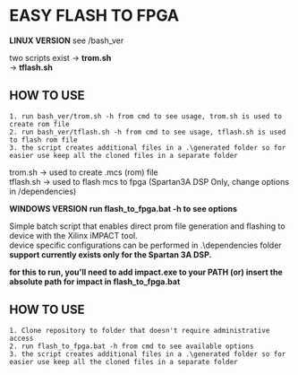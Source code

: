 EASY FLASH TO FPGA
===================

**LINUX VERSION**
see /bash_ver

two scripts exist -> **trom.sh**  
                  -> **tflash.sh**
                  
HOW TO USE
---
    1. run bash_ver/trom.sh -h from cmd to see usage, trom.sh is used to create rom file
    2. run bash_ver/tflash.sh -h from cmd to see usage, tflash.sh is used to flash rom file
    3. the script creates additional files in a .\generated folder so for easier use keep all the cloned files in a separate folder

trom.sh -> used to create .mcs (rom) file  
tflash.sh -> used to flash mcs to fpga (Spartan3A DSP Only, change options in /dependencies)

**WINDOWS VERSION**
**run flash_to_fpga.bat -h to see options**

Simple batch script that enables direct prom file generation and flashing to device with the Xilinx iMPACT tool.  
device specific configurations can be performed in .\dependencies folder  
**support currently exists only for the Spartan 3A DSP.**

**for this to run, you'll need to add impact.exe to your PATH (or) insert the absolute path for impact in flash_to_fpga.bat**

HOW TO USE
---
    1. Clone repository to folder that doesn't require administrative access
    2. run flash_to_fpga.bat -h from cmd to see available options
    3. the script creates additional files in a .\generated folder so for easier use keep all the cloned files in a separate folder
